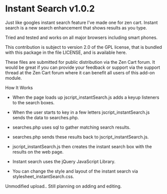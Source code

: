 # Instant Search v1.0.2
Just like googles instant search feature I’ve made one for zen cart. Instant search is a new search enhancement that shows results as you type. 

Tried and tested and works on all major browsers including smart phones.

This contribution is subject to version 2.0 of the GPL license, that is bundled with this package in the file LICENSE, and is available here.

These files are submitted for public distribution via the Zen Cart forum. It would be great if you can provide your feedback or support via the support thread at the Zen Cart forum where it can benefit all users of this add-on module.

How It Works
 * When the page loads up jscript_instantSearch.js adds a keyup listeners to the search boxes.
 * When the user starts to key in a few letters jscript_instantSearch.js sends the data to searches.php.
 * searches.php uses sql to gather matching search results.
 * searches.php sends these results back to jscript_instantSearch.js.
 * jscript_instantSearch.js then creates the instant search box with the results on the web page.

 * Instant search uses the jQuery JavaScript Library. 
 * You can change the style and layout of the instant search via stylesheet_instantSearch.css.
 
 
Unmodified upload..  Still planning on adding and editing.
